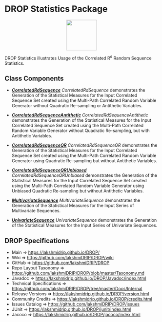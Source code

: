 # DROP Statistics Package

<p align="center"><img src="https://github.com/lakshmiDRIP/DROP/blob/master/DRIP_Logo.gif?raw=true" width="100"></p>

DROP Statistics illustrates Usage of the Correlated R<sup>d</sup> Random Sequence Statistics.


## Class Components

 * [***CorrelatedRdSequence***](https://github.com/lakshmiDRIP/DROP/tree/master/src/main/java/org/drip/sample/statistics/CorrelatedRdSequence.java)
 <i>CorrelatedRdSequence</i> demonstrates the Generation of the Statistical Measures for the Input Correlated Sequence Set created using the Multi-Path Correlated Random Variable Generator without Quadratic Re-sampling or Antithetic Variables.

 * [***CorrelatedRdSequenceAntithetic***](https://github.com/lakshmiDRIP/DROP/tree/master/src/main/java/org/drip/sample/statistics/CorrelatedRdSequenceAntithetic.java)
 <i>CorrelatedRdSequenceAntithetic</i> demonstrates the Generation of the Statistical Measures for the Input Correlated Sequence Set created using the Multi-Path Correlated Random Variable Generator without Quadratic Re-sampling, but with Antithetic Variables.

 * [***CorrelatedRdSequenceQR***](https://github.com/lakshmiDRIP/DROP/tree/master/src/main/java/org/drip/sample/statistics/CorrelatedRdSequenceQR.java)
 <i>CorrelatedRdSequenceQR</i> demonstrates the Generation of the Statistical Measures for the Input Correlated Sequence Set created using the Multi-Path Correlated Random Variable Generator using Quadratic Re-sampling but without Antithetic Variables.

 * [***CorrelatedRdSequenceQRUnbiased***](https://github.com/lakshmiDRIP/DROP/tree/master/src/main/java/org/drip/sample/statistics/CorrelatedRdSequenceQRUnbiased.java)
 <i>CorrelatedRdSequenceQRUnbiased</i> demonstrates the Generation of the Statistical Measures for the Input Correlated Sequence Set created using the Multi-Path Correlated Random Variable Generator using Unbiased Quadratic Re-sampling but without Antithetic Variables.

 * [***MultivariateSequence***](https://github.com/lakshmiDRIP/DROP/tree/master/src/main/java/org/drip/sample/statistics/MultivariateSequence.java)
 <i>MultivariateSequence</i> demonstrates the Generation of the Statistical Measures for the Input Series of Multivariate Sequences.

 * [***UnivariateSequence***](https://github.com/lakshmiDRIP/DROP/tree/master/src/main/java/org/drip/sample/statistics/UnivariateSequence.java)
 <i>UnivariateSequence</i> demonstrates the Generation of the Statistical Measures for the Input Series of Univariate Sequences.


## DROP Specifications

 * Main                     => https://lakshmidrip.github.io/DROP/
 * Wiki                     => https://github.com/lakshmiDRIP/DROP/wiki
 * GitHub                   => https://github.com/lakshmiDRIP/DROP
 * Repo Layout Taxonomy     => https://github.com/lakshmiDRIP/DROP/blob/master/Taxonomy.md
 * Javadoc                  => https://lakshmidrip.github.io/DROP/Javadoc/index.html
 * Technical Specifications => https://github.com/lakshmiDRIP/DROP/tree/master/Docs/Internal
 * Release Versions         => https://lakshmidrip.github.io/DROP/version.html
 * Community Credits        => https://lakshmidrip.github.io/DROP/credits.html
 * Issues Catalog           => https://github.com/lakshmiDRIP/DROP/issues
 * JUnit                    => https://lakshmidrip.github.io/DROP/junit/index.html
 * Jacoco                   => https://lakshmidrip.github.io/DROP/jacoco/index.html
